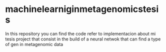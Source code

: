 # machinelearniginmetagenomicstesis
In this repository you can find the code refer to implementacion about mi tesis project that consist in the build of a neural netwok that can find a type of gen in metagenomic data

